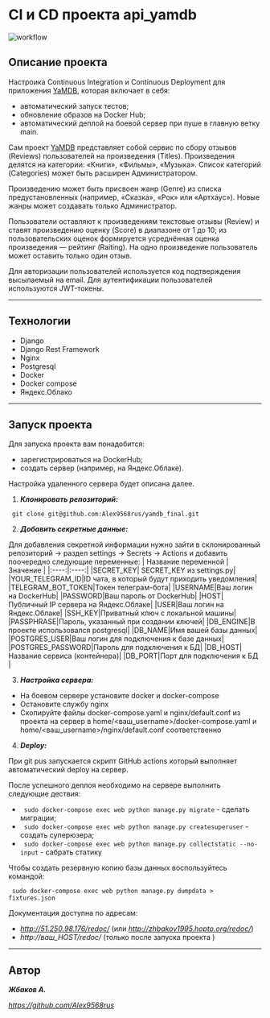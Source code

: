 # CI и CD проекта api_yamdb

![workflow](https://github.com/Alex9568rus/yamdb_final/actions/workflows/yamdb_workflow.yml/badge.svg)

## Описание проекта

Настроика Continuous Integration и Continuous Deployment для приложения [YaMDB](https://github.com/Alex9568rus/api_yamdb), которая включает в себя:

* автоматический запуск тестов;
* обновление образов на Docker Hub;
* автоматический деплой на боевой сервер при пуше в главную ветку main.

Сам проект [YaMDB](https://github.com/Alex9568rus/api_yamdb)  представляет собой сервис по сбору отзывов (Reviews) пользователей на произведения (Titles). Произведения делятся на категории: «Книги», «Фильмы», «Музыка». Список категорий (Categories) может быть расширен Администратором.

Произведению может быть присвоен жанр (Genre) из списка предустановленных (например, «Сказка», «Рок» или «Артхаус»). Новые жанры может создавать только Администратор.

Пользователи оставляют к произведениям текстовые отзывы (Review) и ставят произведению оценку (Score) в диапазоне от 1 до 10; из пользовательских оценок формируется усреднённая оценка произведения — рейтинг (Raiting). На одно произведение пользователь может оставить только один отзыв.

Для авторизации пользователей используется код подтверждения высылаемый на email. Для аутентификации пользователей используются JWT-токены.

---

## Технологии

* Django
* Django Rest Framework
* Nginx
* Postgresql
* Docker
* Docker compose
* Яндекс.Облако

---

## Запуск проекта

Для запуска проекта вам понадобится:
* зарегистрироваться на DockerHub;
* создать сервер (например, на Яндекс.Облаке).

Настройка удаленного сервера будет описана далее.

1. ___Клонировать репозиторий:___

` git clone git@github.com:Alex9568rus/yamdb_final.git`

2. ___Добавить секретные данные:___

Для добавления секретной информации нужно зайти в склонированный репозиторий -> раздел settings -> Secrets -> Actions
и добавить поочередно следующие переменные:
| Название переменной | Значение |
|:----:|:----:|
|SECRET_KEY| SECRET_KEY из settings.py|
|YOUR_TELEGRAM_ID|ID чата, в который будут приходить уведомления|
|TELEGRAM_BOT_TOKEN|Токен телеграм-бота|
|USERNAME|Ваш логин на DockerHub|
|PASSWORD|Ваш пароль от DockerHub|
|HOST|Публичный IP сервера на Яндекс.Облаке|
|USER|Ваш логин на Яндекс.Облаке|
|SSH_KEY|Приватный ключ с локальной машины|
|PASSPHRASE|Пароль, указанный при создании ключей|
|DB_ENGINE|В проекте использовался postgresql|
|DB_NAME|Имя вашей базы данных|
|POSTGRES_USER|Ваш логин для подключения к базе данных|
|POSTGRES_PASSWORD|Пароль для подключения к БД|
|DB_HOST|Название сервиса (контейнера)|
|DB_PORT|Порт для подключения к БД |

3. ___Настройка сервера:___

* На боевом сервере установите docker и docker-compose
* Остановите службу nginx
* Скопируйте файлы docker-compose.yaml и nginx/default.conf из проекта на сервер в home/<ваш_username>/docker-compose.yaml и home/<ваш_username>/nginx/default.conf соответственно

4. ___Deploy:___

При git pus запускается скрипт GitHub actions который выполняет автоматический deploy на сервер.

После успешного деплоя необходимо на сервере выполнить следующие дествия:
* ` sudo docker-compose exec web python manage.py migrate` - сделать миграции;
* ` sudo docker-compose exec web python manage.py createsuperuser` - создать суперюзера;
* ` sudo docker-compose exec web python manage.py collectstatic --no-input` - сабрать статику

Чтобы создать резервную копию базы данных воспользуйтесь командой:

` sudo docker-compose exec web python manage.py dumpdata > fixtures.json`

Документация доступна по адресам: 
* _http://51.250.98.176/redoc/_ (или _http://zhbakov1995.hopto.org/redoc/_)
* _http://ваш_HOST/redoc/_ (только после запуска проекта )

---

## Автор
___Жбаков А.___

_https://github.com/Alex9568rus_
